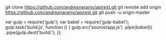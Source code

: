 git clone https://github.com/andresnaranjo/apirest.git
git remote add origin https://github.com/andresnaranjo/apirest.git
git push -u origin master

var gulp  = require('gulp');
var babel = require('gulp-babel');
gulp.task('build:js', function () {
  gulp.src('source/app.js')
    .pipe(babel())
    .pipe(gulp.dest('build/');
});